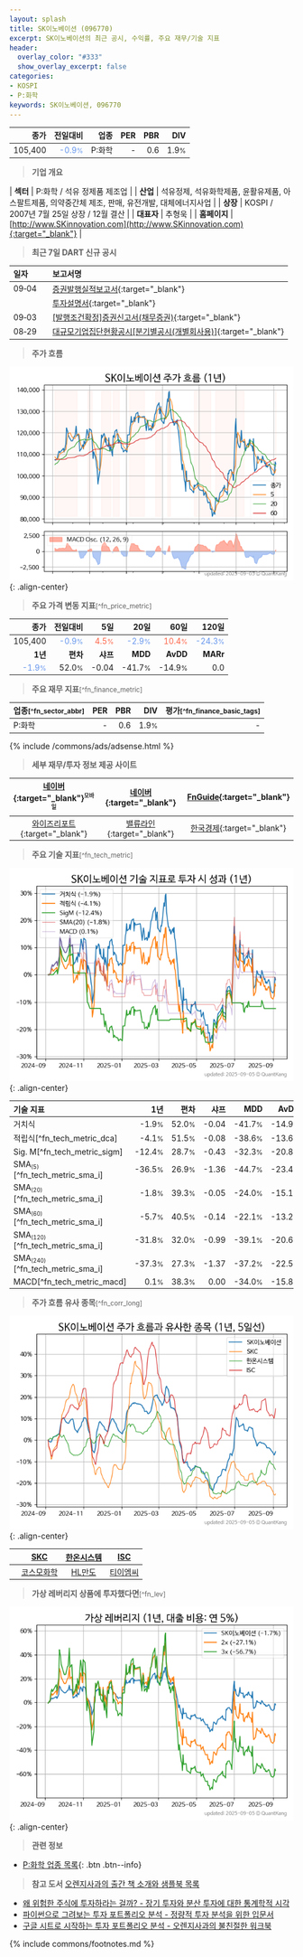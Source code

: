 ```yaml
---
layout: splash
title: SK이노베이션 (096770)
excerpt: SK이노베이션의 최근 공시, 수익률, 주요 재무/기술 지표
header:
  overlay_color: "#333"
  show_overlay_excerpt: false
categories:
- KOSPI
- P:화학
keywords: SK이노베이션, 096770
---
```


| **종가** | **전일대비** | **업종** | **PER** | **PBR** | **DIV** |
| -------: | -----------: | -------: | ------: | ------: | ------: |
| 105,400 | <span style="color: cornflowerblue">-0.9<small>%</small></span> | P:화학 | - | 0.6 | 1.9<small>%</small> |

<!-- more -->


> **기업 개요**<a id="company"></a>

| <span style="white-space:nowrap;">**섹터**</span> | P:화학 / 석유 정제품 제조업 |
| <span style="white-space:nowrap;">**산업**</span> | 석유정제, 석유화학제품, 윤활유제품, 아스팔트제품, 의약중간체 제조, 판매, 유전개발, 대체에너지사업 |
| <span style="white-space:nowrap;">**상장**</span> | KOSPI / 2007년 7월 25일 상장 / 12월 결산 |
| <span style="white-space:nowrap;">**대표자**</span> | 추형욱 |
| <span style="white-space:nowrap;">**홈페이지**</span> | [http://www.SKinnovation.com](http://www.SKinnovation.com){:target="_blank"} |


> **최근 7일 DART 신규 공시**<a id="dart"></a>

| **일자** |      | **보고서명** |
| :------- | :--- | :----------- |
| 09&#x2011;04 | | [증권발행실적보고서](https://dart.fss.or.kr/dsaf001/main.do?rcpNo=20250904000349){:target="_blank"} |
|  | | [투자설명서](https://dart.fss.or.kr/dsaf001/main.do?rcpNo=20250904000006){:target="_blank"} |
| 09&#x2011;03 | | [[발행조건확정]증권신고서(채무증권)](https://dart.fss.or.kr/dsaf001/main.do?rcpNo=20250903000374){:target="_blank"} |
| 08&#x2011;29 | | [대규모기업집단현황공시[분기별공시(개별회사용)]](https://dart.fss.or.kr/dsaf001/main.do?rcpNo=20250829000554){:target="_blank"} |


> **주가 흐름**<a id="price"></a>

![096770](/stock/images/096770.png){: .align-center}


> **주요 가격 변동 지표**<small>[^fn_price_metric]</small>

| **종가** | **전일대비** | **5일** | **20일** | **60일** | **120일** |
| -------: | -----------: | ------: | -------: | -------: | --------: |
| 105,400 | <span style="color: cornflowerblue">-0.9<small>%</small></span> | <span style="color: tomato">4.5<small>%</small></span> | <span style="color: cornflowerblue">-2.9<small>%</small></span> | <span style="color: tomato">10.4<small>%</small></span> | <span style="color: cornflowerblue">-24.3<small>%</small></span> |
| **1년** | **편차** | **샤프** | **MDD** | **AvDD** | **MARr** |
| <span style="color: cornflowerblue">-1.9<small>%</small></span> | 52.0<small>%</small> | -0.04 | -41.7<small>%</small> | -14.9<small>%</small> | 0.0 |


> **주요 재무 지표**<small>[^fn_finance_metric]</small>

| **업종**<small>[^fn_sector_abbr]</small> | **PER** | **PBR** | **DIV** | **평가**<small>[^fn_finance_basic_tags]</small> |
| :--------------------------------------- | ------: | ------: | ------: | ----------------------------------------------: |
| P:화학 | - | 0.6 | 1.9<small>%</small> | - |



{% include /commons/ads/adsense.html %}

> **세부 재무/투자 정보 제공 사이트**

| [네이버](https://m.stock.naver.com/domestic/stock/096770/finance/summary){:target="_blank"}<sup><small>모바일</small></sup> | [네이버](https://finance.naver.com/item/coinfo.naver?code=096770){:target="_blank"} | [FnGuide](https://comp.fnguide.com/SVO2/ASP/SVD_Invest.asp?gicode=A096770&MenuYn=Y){:target="_blank"} |
| :---: | :---: | :---: |
| [와이즈리포트](https://comp.wisereport.co.kr/company/c1040001.aspx?cmp_cd=096770){:target="_blank"} | [밸류라인](https://www.valueline.co.kr/finance/summary/096770){:target="_blank"} | [한국경제](https://markets.hankyung.com/stock/096770/financial-summary){:target="_blank"} |


> **주요 기술 지표**<small>[^fn_tech_metric]</small>


![096770](/stock/images/096770_tech.png){: .align-center}

| **기술 지표** | **1년** | **편차** | **샤프** | **MDD** | **AvDD** |
| :------------ | ------: | -----------: | -------: | ------: | -------: |
| 거치식 | -1.9<small>%</small> | 52.0<small>%</small> | -0.04 | -41.7<small>%</small> | -14.9<small>%</small> |
| 적립식[^fn_tech_metric_dca] | -4.1<small>%</small> | 51.5<small>%</small> | -0.08 | -38.6<small>%</small> | -13.6<small>%</small> |
| Sig. M[^fn_tech_metric_sigm] | -12.4<small>%</small> | 28.7<small>%</small> | -0.43 | -32.3<small>%</small> | -20.8<small>%</small> |
| SMA<small><sub>(5)</sub></small>[^fn_tech_metric_sma_i] | -36.5<small>%</small> | 26.9<small>%</small> | -1.36 | -44.7<small>%</small> | -23.4<small>%</small> |
| SMA<small><sub>(20)</sub></small>[^fn_tech_metric_sma_i] | -1.8<small>%</small> | 39.3<small>%</small> | -0.05 | -24.0<small>%</small> | -15.1<small>%</small> |
| SMA<small><sub>(60)</sub></small>[^fn_tech_metric_sma_i] | -5.7<small>%</small> | 40.5<small>%</small> | -0.14 | -22.1<small>%</small> | -13.2<small>%</small> |
| SMA<small><sub>(120)</sub></small>[^fn_tech_metric_sma_i] | -31.8<small>%</small> | 32.0<small>%</small> | -0.99 | -39.1<small>%</small> | -20.6<small>%</small> |
| SMA<small><sub>(240)</sub></small>[^fn_tech_metric_sma_i] | -37.3<small>%</small> | 27.3<small>%</small> | -1.37 | -37.2<small>%</small> | -22.5<small>%</small> |
| MACD[^fn_tech_metric_macd] | 0.1<small>%</small> | 38.3<small>%</small> | 0.00 | -34.0<small>%</small> | -15.8<small>%</small> |


> **주가 흐름 유사 종목**<a id="corr"></a><small>[^fn_corr_long]</small>

![096770](/stock/images/096770_corr.png){: .align-center}

|       | [SKC](/011790/) | [한온시스템](/018880/) | [ISC](/095340/) |
| :---: | :------------------------------------: | :------------------------------------: | :------------------------------------: |
|       | [코스모화학](/005420/) | [HL만도](/204320/) | [티이엠씨](/425040/) |


> **가상 레버리지 상품에 투자했다면**<a id="2x"></a><small>[^fn_lev]</small>

![096770](/stock/images/096770_2x.png){: .align-center}


> **관련 정보**

- [P:화학 업종 목록](/stats/sector/kospi_업종_화학_종목/){: .btn .btn--info}

> **참고 도서** [오렌지사과의 출간 책 소개와 샘플북 목록](https://kongdori.tistory.com/691)

- [왜 위험한 주식에 투자하라는 걸까? - 장기 투자와 분산 투자에 대한 통계학적 시각](https://kongdori.tistory.com/421)
- [파이썬으로 그려보는 투자 포트폴리오 분석  - 정량적 투자 분석을 위한 입문서](https://kongdori.tistory.com/643)
- [구글 시트로 시작하는 투자 포트폴리오 분석 - 오렌지사과의 불친절한 워크북](https://kongdori.tistory.com/449)


{% include commons/footnotes.md %}